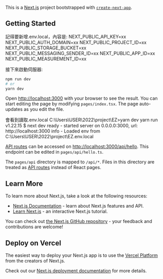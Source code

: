 This is a [Next.js](https://nextjs.org/) project bootstrapped with [`create-next-app`](https://github.com/vercel/next.js/tree/canary/packages/create-next-app).

## Getting Started

記得要新增.env.local，內容是:
NEXT_PUBLIC_API_KEY=xx
NEXT_PUBLIC_AUTH_DOMAIN=xx
NEXT_PUBLIC_PROJECT_ID=xx
NEXT_PUBLIC_STORAGE_BUCKET=xx
NEXT_PUBLIC_MESSAGING_SENDER_ID=xx
NEXT_PUBLIC_APP_ID=xx
NEXT_PUBLIC_MEASUREMENT_ID=xx

接下來啟動伺服器:

```bash
npm run dev
# or
yarn dev
```

Open [http://localhost:3000](http://localhost:3000) with your browser to see the result.
You can start editing the page by modifying `pages/index.tsx`. The page auto-updates as you edit the file.

會看到讀取.env.local
C:\Users\USER\2022\project\EZ>yarn dev
yarn run v1.22.15
$ next dev
ready - started server on 0.0.0.0:3000, url: http://localhost:3000
info - Loaded env from C:\Users\USER\2022\project\EZ\.env.local

[API routes](https://nextjs.org/docs/api-routes/introduction) can be accessed on [http://localhost:3000/api/hello](http://localhost:3000/api/hello). This endpoint can be edited in `pages/api/hello.ts`.

The `pages/api` directory is mapped to `/api/*`. Files in this directory are treated as [API routes](https://nextjs.org/docs/api-routes/introduction) instead of React pages.

## Learn More

To learn more about Next.js, take a look at the following resources:

- [Next.js Documentation](https://nextjs.org/docs) - learn about Next.js features and API.
- [Learn Next.js](https://nextjs.org/learn) - an interactive Next.js tutorial.

You can check out [the Next.js GitHub repository](https://github.com/vercel/next.js/) - your feedback and contributions are welcome!

## Deploy on Vercel

The easiest way to deploy your Next.js app is to use the [Vercel Platform](https://vercel.com/new?utm_medium=default-template&filter=next.js&utm_source=create-next-app&utm_campaign=create-next-app-readme) from the creators of Next.js.

Check out our [Next.js deployment documentation](https://nextjs.org/docs/deployment) for more details.
